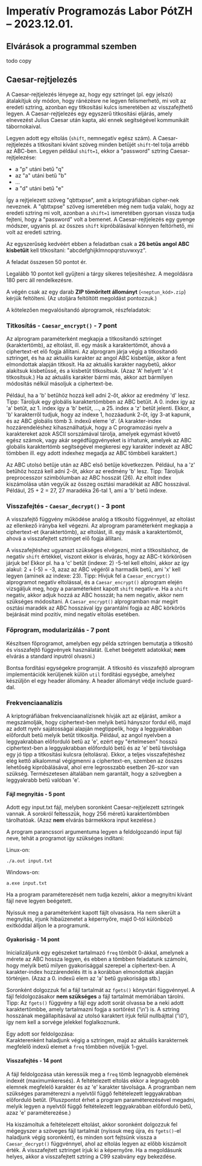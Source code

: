 # Imperatív Programozás Labor PótZH – 2023.12.01.

## Elvárások a programmal szemben

todo copy

## Caesar-rejtjelezés

A Caesar-rejtjelezés lényege az, hogy egy sztringet (pl. egy jelszó) átalakítjuk oly módon, hogy ránézésre
ne legyen felismerhető, mi volt az eredeti sztring, azonban egy titkosítási kulcs ismeretében
az visszafejthető legyen. A Caesar-rejtjelezés egy egyszerű titkosítási eljárás, amely
elnevezést Julius Caesar után kapta, aki ennek segítségével kommunikált tábornokaival.

Legyen adott egy eltolás (`shift`, nemnegatív egész szám). A Caesar-rejtjelezés a titkosítani
kívánt szöveg minden betűjét `shift`-tel tolja arrébb az ABC-ben. Legyen például `shift=1`,
ekkor a "password" sztring Caesar-rejtjelezése:

- a "p" utáni betű "q"
- az "a" utáni betű "b"
- ...
- a "d" utáni betű "e"

Így a rejtjelezett szöveg "qbttxpse", amit a kriptográfiában cipher-nek neveznek. A "qbttxpse"
szöveg ismeretében még nem tudja valaki, hogy az eredeti sztring mi volt, azonban a `shift=1`
ismeretében gyorsan vissza tudja fejteni, hogy a "password" volt a bemenet. A Caesar-rejtjelezés egy gyenge módszer, ugyanis pl. az összes `shift` kipróbálásával könnyen feltörhető, mi volt az eredeti sztring.

Az egyszerűség kedvéért ebben a feladatban csak a **26 betűs angol ABC kisbetűit** kell titkosítani: "abcdefghijklmnopqrstuvwxyz".

A feladat összesen 50 pontot ér.

Legalább 10 pontot kell gyűjteni a tárgy sikeres teljesítéshez.
A megoldásra 180 perc áll rendelkezésre.

A végén csak az egy darab **ZIP tömörített állományt** (`<neptun_kód>.zip`) kérjük feltölteni. (Az utoljára feltöltött megoldást pontozzuk.)

A kötelezően megvalósítandó alprogramok, részfeladatok:

### Titkosítás - `Caesar_encrypt()` - 7 pont

Az alprogram paraméterként megkapja a titkosítandó sztringet (karaktertömb), az eltolást, ill. egy másik a karaktertömöt, ahová a ciphertext-et elő fogja állítani. Az alprogram járja végig a titkosítandó sztringet, és ha az aktuális karakter az angol ABC kisbetűje, akkor a fent elmondottak alapján titkosít. Ha az aktuális karakter nagybetű, akkor alakítsuk kisbetűssé, és a kisbetűt titkosítsuk. (Azaz 'A' helyett 'a'-t titkosítsuk.) Ha az aktuális karakter bármi más, akkor azt bármilyen módosítás nélkül másoljuk a ciphertext-be.

Például, ha a 'b' betűhöz hozzá kell adni 2-őt, akkor az eredmény 'd' lesz. Tipp: Tároljuk egy globális karaktertömbben az ABC betűit. A 0. index így az 'a' betűt, az 1. index így a 'b' betűt, ..., a 25. index a 'z' betűt jelenti. Ekkor, a 'b' karakterről tudjuk, hogy az indexe 1, hozzáadunk 2-őt, így 3-at kapunk, és az ABC globális tömb 3. indexű eleme 'd'. (A karakter-index hozzárendeléshez kihasználhatjuk, hogy a C programozási nyelv a karaktereket azok ASCII sorszámával tárolja, amelyek egymást követő egész számok, vagy akár segédfüggvényeket is írhatunk, amelyek az ABC globális karaktertömb segítségével megkeresi egy karakter indexét az ABC tömbben ill. egy adott indexhez megadja az ABC tömbbeli karaktert.)

Az ABC utolsó betűje után az ABC első betűje következzen. Például, ha a 'z' betűhöz hozzá kell adni 2-őt, akkor az eredmény 'b' lesz. Tipp: Tároljuk preprocesszor szimbólumban az ABC hosszát (26). Az eltolt index kiszámolása után vegyük az összeg osztási maradékát az ABC hosszával. Például, 25 + 2 = 27, 27 maradéka 26-tal 1, ami a 'b' betű indexe.

### Visszafejtés - `Caesar_decrypt()` - 3 pont

A visszafejtő függvény működése analóg a titkosító függvénnyel, az eltolást az ellenkező irányba kell végezni. Az alprogram paraméterként megkapja a ciphertext-et (karaktertömb), az eltolást, ill. egy másik a karaktertömöt, ahová a visszafejtett sztringet elő fogja állítani.

A visszafejtéshez ugyanazt szükséges elvégezni, mint a titkosításhoz, de negatív `shift` értékkel, viszont ekkor is elvárás, hogy az ABC-t körkörösen járjuk be! Ekkor pl. ha a 'c' betűt (indexe: 2) -5-tel kell eltolni, akkor az így alakul: 2 + (-5) = -3, azaz az ABC végéről a harmadik betű, ami 'x' kell legyen (aminek az indexe: 23). Tipp: Hívjuk fel a `Caesar_encrypt()` alprogramot negatív eltolással, és a `Caesar_encrypt()` alprogram elején vizsgáljuk meg, hogy a paraméterként kapott `shift` negatív-e. Ha a `shift` negatív, akkor adjuk hozzá az ABC hosszát; ha nem negatív, akkor nem szükséges módosítani. A `Caesar_encrypt()` alprogramban már megírt osztási maradék az ABC hosszával így garantálni fogja az ABC körkörös bejárását mind pozitív, mind negatív eltolás esetében.

### Főprogram, modularizálás - 7 pont

Készítsen főprogramot, amelyben egy példa sztringen bemutatja a titkosító és visszafejtő függvények használatát. (Lehet beégetett adatokkal; **nem** elvárás a standard inputról olvasni.)

Bontsa fordítási egységekre programját. A titkosító és visszafejtő alprogram implementációk
kerüljenek külön `util` fordítási egységbe, amelyhez készüljön el egy header
állomány. A header állományt védje include guard-dal.

### Frekvenciaanalízis

A kriptográfiában frekvenciaanalízisnek hívják azt az eljárást, amikor a megszámolják, hogy ciphertext-ben melyik betű hányszor fordul elő, majd az adott nyelv sajátosságai alapján megtippelik, hogy a leggyakrabban előfordult betű melyik betűt titkosítja. Például, az angol nyelvben a leggyakrabban előforduló betű az 'e', ezért egy "értelmesen" hosszú ciphertext-ben a leggyakrabban előforduló betű és az 'e' betű távolsága egy jó tipp a titkosítási kulcsra (eltolásra). Ekkor, a teljes visszafejtéshez elég kettő alkalommal végigmenni a ciphertext-en, szemben az összes lehetőség kipróbálásával, ahol erre legrosszabb esetben 26-szor van szükség. Természetesen általában nem garantált, hogy a szövegben a leggyakrabb betű valóban 'e'.

#### Fájl megnyitás - 5 pont

Adott egy input.txt fájl, melyben soronként Caesar-rejtjelezett sztringek vannak. A sorokról feltesszük, hogy 256 méretű karaktertömbben tárolhatóak. (Azaz **nem** elvárás bármekkora input kezelése.)

A program parancssori argumentuma legyen a feldolgozandó input fájl neve, tehát a programot így szükséges indítani:

Linux-on:

~~~
./a.out input.txt
~~~

Windows-on:

~~~
a.exe input.txt
~~~

Ha a program paraméterezését nem tudja kezelni, akkor a megnyitni kívánt fájl neve legyen beégetett.

Nyissuk meg a paraméterként kapott fájlt olvasásra. Ha nem sikerült a megnyitás, írjunk hibaüzenetet a képernyőre, majd 0-tól különböző exitkóddal álljon le a programunk.

#### Gyakoriság - 14 pont

Inicializáljunk egy egészeket tartalmazó `freq` tömböt 0-ákkal, amelynek a mérete az ABC hossza legyen, és ebben a tömbben feladatunk számolni, hogy melyik betű milyen gyakorisággal szerepel a ciphertext-ben. A karakter-index hozzárendelés itt is a korábban elmondottak alapján történjen. (Azaz a 0. indexű elem az 'a' betű gyakorisága stb.)

Soronként dolgozzuk fel a fájl tartalmát az `fgets()` könyvtári függvénnyel. A fájl feldolgozásakor **nem szükséges** a fájl tartalmát memóriában tárolni. Tipp: Az `fgets()` függvény a fájl egy adott sorát olvassa be a neki adott karaktertömbbe, amely tartalmazni fogja a sortörést ('\n') is. A sztring hosszának megállapításával az utolsó karaktert írjuk felül nullbájttal ('\0'), így nem kell a sorvége jelekkel foglalkoznunk.

Egy adott sor feldolgozása:  
Karakterenként haladjunk végig a sztringen, majd az aktuális karakternek megfelelő indexű elemet a `freq` tömbben növeljük 1-gyel.

#### Visszafejtés - 14 pont

A fájl feldolgozása után keressük meg a `freq` tömb legnagyobb elemének indexét (maximumkeresés). A feltételezett eltolás ekkor a legnagyobb elemnek megfelelő karakter és az 'e' karakter távolsága. A programban nem szükséges paraméterezni a nyelvtől függő feltételezett leggyakrabban előforduló betűt. (Pluszpontot érhet a program paraméterezésével megadni, melyik legyen a nyelvtől függő feltételezett leggyakrabban előforduló betű, azaz 'e' paraméterezése.)

Ha kiszámoltuk a feltételezett eltolást, akkor soronként dolgozzuk fel mégegyszer a szöveges fájl tartalmát (nyissuk meg újra, és `fgets()`-el haladjunk végig soronként), és minden sort fejtsünk vissza a `Caesar_decrypt()` függvénnyel, ahol az eltolás legyen az előbb kiszámolt érték. A visszafejtett sztringet írjuk ki a képernyőre. Ha a megoldásunk helyes, akkor a visszafejtett sztring a C99 szabvány egy bekezdése.

